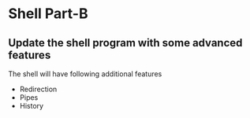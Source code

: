 # Shell Part-B
## Update the shell program with some advanced features
The shell will have following additional features
- Redirection
- Pipes
- History

